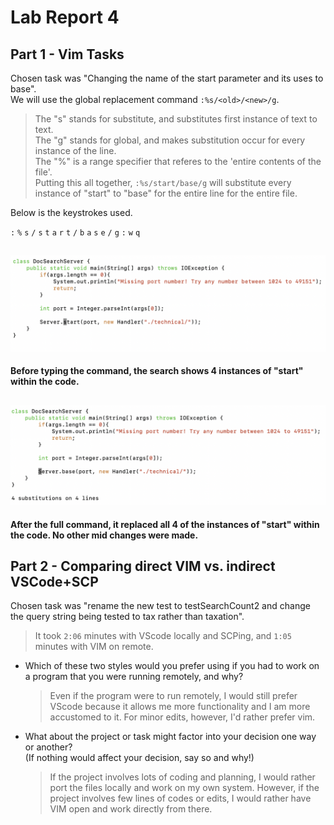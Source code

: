 # Lab Report 4
## Part 1 - Vim Tasks
Chosen task was "Changing the name of the start parameter and its uses to base". <br>
We will use the global replacement command `:%s/<old>/<new>/g`.
>The "s" stands for substitute, and substitutes first instance of <old> text to <new> text.<br>
>The "g" stands for global, and makes substitution occur for every instance of the line.<br>
>The "%" is a range specifier that referes to the 'entire contents of the file'.<br>
>Putting this all together, `:%s/start/base/g` will substitute every instance of "start" to "base" for the entire line for the entire file.

Below is the keystrokes used.

`:` `%` `s` `/` `s` `t` `a` `r` `t` `/` `b` `a` `s` `e` `/` `g` `:` `w` `q`

![beforeVIM](./beforeVIM.png)
---
**Before typing the command, the search shows 4 instances of "start" within the code.**

![afterVIM](./afterVIM.png)
---
**After the full command, it replaced all 4 of the instances of "start" within the code. No other mid changes were made.**

## Part 2 - Comparing direct VIM vs. indirect VSCode+SCP
Chosen task was "rename the new test to testSearchCount2 and change the query string being tested to tax rather than taxation". 
> It took `2:06` minutes with VScode locally and SCPing, and `1:05` minutes with VIM on remote.

* Which of these two styles would you prefer using if you had to work on a program that you were running remotely, and why?
  >Even if the program were to run remotely, I would still prefer VScode because it allows me more functionality and I am more accustomed to it.
For minor edits, however, I'd rather prefer vim.

* What about the project or task might factor into your decision one way or another? <br> (If nothing would affect your decision, say so and why!)
  >If the project involves lots of coding and planning, I would rather port the files locally and work on my own system. However, if the project involves few lines of codes or edits, I would rather have VIM open and work directly from there.
